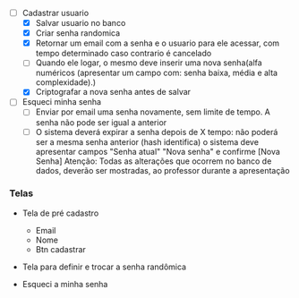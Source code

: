 - [ ] Cadastrar usuario
   - [x] Salvar usuario no banco
   - [x] Criar senha randomica
   - [x] Retornar um email com a senha e o usuario para ele acessar, com tempo determinado caso contrario é cancelado
   - [ ] Quando ele logar, o mesmo deve inserir uma nova senha(alfa numéricos (apresentar um campo com: senha baixa, média e alta complexidade).)
   - [x] Criptografar a nova senha antes de salvar

- [ ] Esqueci minha senha
    - [ ] Enviar por email uma senha novamente, sem limite de tempo. A senha não pode ser igual a anterior
    - [ ] O sistema deverá expirar a senha depois de X tempo: não poderá ser a mesma senha anterior (hash identifica) o sistema deve apresentar campos "Senha atual" "Nova senha" e confirme [Nova Senha] Atenção: Todas as alterações que ocorrem no banco de dados, deverão ser mostradas, ao professor durante a apresentação

### Telas

* Tela de pré cadastro
   - Email
   - Nome
   - Btn cadastrar

* Tela para definir e trocar a senha randômica

* Esqueci a minha senha